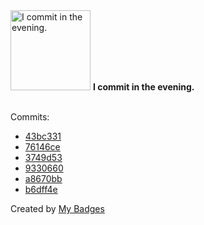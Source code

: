 <img src="https://my-badges.github.io/my-badges/evening-commits.png" alt="I commit in the evening." title="I commit in the evening." width="128">
<strong>I commit in the evening.</strong>
<br><br>

Commits:

- <a href="https://github.com/andrewjswan/fastsd-cpu-addon/commit/43bc33145bb4d2f866dc18f5a5dc9409a636a3bf">43bc331</a>
- <a href="https://github.com/andrewjswan/fastsd-cpu-addon/commit/76146cef6d156d2ae8610effa6be22e88137c107">76146ce</a>
- <a href="https://github.com/andrewjswan/matrix-lamp/commit/3749d537f1b66788b2aadbc0097ca72e763f7483">3749d53</a>
- <a href="https://github.com/andrewjswan/matrix-lamp/commit/93306609b51b0b389c414b22971e058a6f87f2d2">9330660</a>
- <a href="https://github.com/andrewjswan/esphome-components/commit/a8670bb0a7b2788a5caaa09a4457ad3cc9158250">a8670bb</a>
- <a href="https://github.com/andrewjswan/esphome-components/commit/b6dff4e5d7e0aa4f13ace8f2e3ed621490bd2300">b6dff4e</a>


Created by <a href="https://github.com/my-badges/my-badges">My Badges</a>